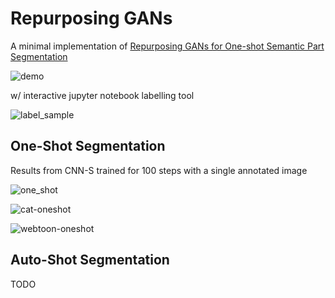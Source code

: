 # Repurposing GANs
A minimal implementation of [Repurposing GANs for One-shot Semantic Part Segmentation](https://arxiv.org/abs/2103.04379) 

![demo](https://user-images.githubusercontent.com/26464535/111058929-2ba3fd00-84d5-11eb-964e-a29f374729da.gif)

w/ interactive jupyter notebook labelling tool

![label_sample](https://user-images.githubusercontent.com/26464535/111059840-d6b7b500-84db-11eb-864a-6a852f679336.jpg)


## One-Shot Segmentation

Results from CNN-S trained for 100 steps with a single annotated image

![one_shot](https://user-images.githubusercontent.com/26464535/111058934-35c5fb80-84d5-11eb-8142-2a6ad2e70be0.jpg)

![cat-oneshot](https://user-images.githubusercontent.com/26464535/111059843-da4b3c00-84db-11eb-865b-921d91ed3614.jpg)

![webtoon-oneshot](https://user-images.githubusercontent.com/26464535/111059326-141a4380-84d8-11eb-86cb-fa2c7d19b8d6.jpg)


## Auto-Shot Segmentation

TODO

